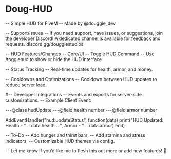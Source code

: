 # Doug-HUD


-- Simple HUD for FiveM
-- Made by @douggie_dev

-- Support/Issues
-- If you need support, have issues, or suggestions, join the developer Discord! A dedicated channel is available for feedback and requests. discord.gg/douggiestudios

-- HUD Features/Changes
-- Core/UI
-- Toggle HUD Command
-- Use /togglehud to show or hide the HUD interface.

-- Status Tracking
-- Real-time updates for health, armor, and money.

-- Cooldowns and Optimizations
-- Cooldown between HUD updates to reduce server load.

#-- Developer Integrations
-- Events and exports for server-side customizations.
-- Example Client Event:

---@class hudUpdate
---@field health number
---@field armor number

AddEventHandler("hud:updateStatus", function(data)
    print("HUD Updated: Health - " .. data.health .. ", Armor - " .. data.armor)
end)

-- To-Do
-- Add hunger and thirst bars.
-- Add stamina and stress indicators.
-- Customizable HUD themes via config.

-- Let me know if you’d like me to flesh this out more or add new features! 🚀

